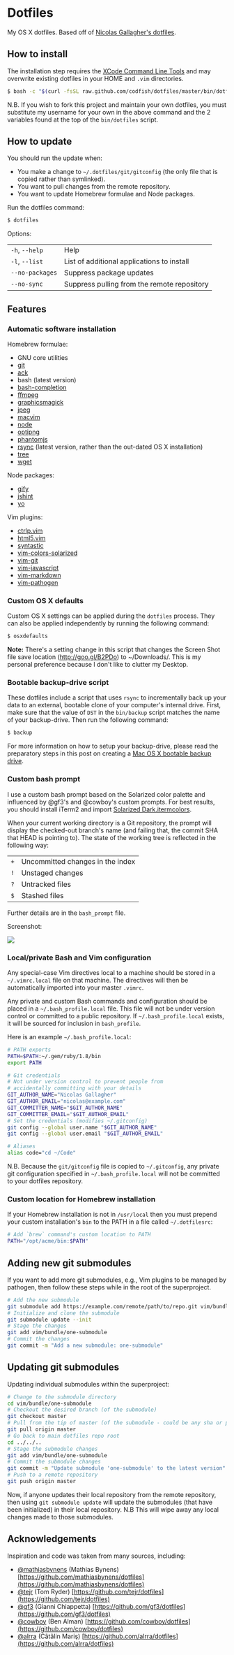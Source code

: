 # Dotfiles

My OS X dotfiles. Based off of [Nicolas Gallagher's dotfiles](https://github.com/necolas/dotfiles).


## How to install

The installation step requires the [XCode Command Line
Tools](https://developer.apple.com/downloads) and may overwrite existing
dotfiles in your HOME and `.vim` directories.

```bash
$ bash -c "$(curl -fsSL raw.github.com/codfish/dotfiles/master/bin/dotfiles)"
```

N.B. If you wish to fork this project and maintain your own dotfiles, you must
substitute my username for your own in the above command and the 2 variables
found at the top of the `bin/dotfiles` script.

## How to update

You should run the update when:

* You make a change to `~/.dotfiles/git/gitconfig` (the only file that is
  copied rather than symlinked).
* You want to pull changes from the remote repository.
* You want to update Homebrew formulae and Node packages.

Run the dotfiles command:

```bash
$ dotfiles
```

Options:

<table>
    <tr>
        <td><code>-h</code>, <code>--help</code></td>
        <td>Help</td>
    </tr>
    <tr>
        <td><code>-l</code>, <code>--list</code></td>
        <td>List of additional applications to install</td>
    </tr>
    <tr>
        <td><code>--no-packages</code></td>
        <td>Suppress package updates</td>
    </tr>
    <tr>
        <td><code>--no-sync</code></td>
        <td>Suppress pulling from the remote repository</td>
    </tr>
</table>


## Features

### Automatic software installation

Homebrew formulae:

* GNU core utilities
* [git](http://git-scm.com/)
* [ack](http://betterthangrep.com/)
* bash (latest version)
* [bash-completion](http://bash-completion.alioth.debian.org/)
* [ffmpeg](http://ffmpeg.org/)
* [graphicsmagick](http://www.graphicsmagick.org/)
* [jpeg](https://en.wikipedia.org/wiki/Libjpeg)
* [macvim](http://code.google.com/p/macvim/)
* [node](http://nodejs.org/)
* [optipng](http://optipng.sourceforge.net/)
* [phantomjs](http://phantomjs.org/)
* [rsync](https://rsync.samba.org/) (latest version, rather than the out-dated OS X installation)
* [tree](http://mama.indstate.edu/users/ice/tree/)
* [wget](http://www.gnu.org/software/wget/)

Node packages:

* [gify](https://github.com/visionmedia/node-gify)
* [jshint](http://www.jshint.com/)
* [yo](http://yeoman.io/)

Vim plugins:

* [ctrlp.vim](https://github.com/kien/ctrlp.vim)
* [html5.vim](https://github.com/othree/html5.vim)
* [syntastic](https://github.com/scrooloose/syntastic)
* [vim-colors-solarized](https://github.com/altercation/vim-colors-solarized)
* [vim-git](https://github.com/tpope/vim-git)
* [vim-javascript](https://github.com/pangloss/vim-javascript)
* [vim-markdown](https://github.com/tpope/vim-markdown)
* [vim-pathogen](https://github.com/tpope/vim-pathogen)

### Custom OS X defaults

Custom OS X settings can be applied during the `dotfiles` process. They can
also be applied independently by running the following command:

```bash
$ osxdefaults
```

**Note:** There's a setting change in this script that changes the Screen Shot file save location (http://goo.gl/B2PDo) to ~/Downloads/. This is my personal preference because I don't like to clutter my Desktop.

### Bootable backup-drive script

These dotfiles include a script that uses `rsync` to incrementally back up your
data to an external, bootable clone of your computer's internal drive. First,
make sure that the value of `DST` in the `bin/backup` script matches the name
of your backup-drive. Then run the following command:

```bash
$ backup
```

For more information on how to setup your backup-drive, please read the
preparatory steps in this post on creating a [Mac OS X bootable backup
drive](http://nicolasgallagher.com/mac-osx-bootable-backup-drive-with-rsync/).

### Custom bash prompt

I use a custom bash prompt based on the Solarized color palette and influenced
by @gf3's and @cowboy's custom prompts. For best results, you should install
iTerm2 and import [Solarized
Dark.itermcolors](https://github.com/altercation/solarized/tree/master/iterm2-colors-solarized).

When your current working directory is a Git repository, the prompt will
display the checked-out branch's name (and failing that, the commit SHA that
HEAD is pointing to). The state of the working tree is reflected in the
following way:

<table>
    <tr>
        <td><code>+</code></td>
        <td>Uncommitted changes in the index</td>
    </tr>
    <tr>
        <td><code>!</code></td>
        <td>Unstaged changes</td>
    </tr>
    <tr>
        <td><code>?</code></td>
        <td>Untracked files</td>
    </tr>
    <tr>
        <td><code>$</code></td>
        <td>Stashed files</td>
    </tr>
</table>

Further details are in the `bash_prompt` file.

Screenshot:

![](http://i.imgur.com/DSJ1G.png)

### Local/private Bash and Vim configuration

Any special-case Vim directives local to a machine should be stored in a
`~/.vimrc.local` file on that machine. The directives will then be automatically
imported into your master `.vimrc`.

Any private and custom Bash commands and configuration should be placed in a
`~/.bash_profile.local` file. This file will not be under version control or
committed to a public repository. If `~/.bash_profile.local` exists, it will be
sourced for inclusion in `bash_profile`.

Here is an example `~/.bash_profile.local`:

```bash
# PATH exports
PATH=$PATH:~/.gem/ruby/1.8/bin
export PATH

# Git credentials
# Not under version control to prevent people from
# accidentally committing with your details
GIT_AUTHOR_NAME="Nicolas Gallagher"
GIT_AUTHOR_EMAIL="nicolas@example.com"
GIT_COMMITTER_NAME="$GIT_AUTHOR_NAME"
GIT_COMMITTER_EMAIL="$GIT_AUTHOR_EMAIL"
# Set the credentials (modifies ~/.gitconfig)
git config --global user.name "$GIT_AUTHOR_NAME"
git config --global user.email "$GIT_AUTHOR_EMAIL"

# Aliases
alias code="cd ~/Code"
```

N.B. Because the `git/gitconfig` file is copied to `~/.gitconfig`, any private
git configuration specified in `~/.bash_profile.local` will not be committed to
your dotfiles repository.

### Custom location for Homebrew installation

If your Homebrew installation is not in `/usr/local` then you must prepend your
custom installation's `bin` to the PATH in a file called `~/.dotfilesrc`:

```bash
# Add `brew` command's custom location to PATH
PATH="/opt/acme/bin:$PATH"
```


## Adding new git submodules

If you want to add more git submodules, e.g., Vim plugins to be managed by
pathogen, then follow these steps while in the root of the superproject.

```bash
# Add the new submodule
git submodule add https://example.com/remote/path/to/repo.git vim/bundle/one-submodule
# Initialize and clone the submodule
git submodule update --init
# Stage the changes
git add vim/bundle/one-submodule
# Commit the changes
git commit -m "Add a new submodule: one-submodule"
```


## Updating git submodules

Updating individual submodules within the superproject:

```bash
# Change to the submodule directory
cd vim/bundle/one-submodule
# Checkout the desired branch (of the submodule)
git checkout master
# Pull from the tip of master (of the submodule - could be any sha or pointer)
git pull origin master
# Go back to main dotfiles repo root
cd ../../..
# Stage the submodule changes
git add vim/bundle/one-submodule
# Commit the submodule changes
git commit -m "Update submodule 'one-submodule' to the latest version"
# Push to a remote repository
git push origin master
```

Now, if anyone updates their local repository from the remote repository, then
using `git submodule update` will update the submodules (that have been
initialized) in their local repository. N.B This will wipe away any local
changes made to those submodules.


## Acknowledgements

Inspiration and code was taken from many sources, including:

* [@mathiasbynens](https://github.com/mathiasbynens) (Mathias Bynens)
  [https://github.com/mathiasbynens/dotfiles](https://github.com/mathiasbynens/dotfiles)
* [@tejr](https://github.com/tejr) (Tom Ryder)
  [https://github.com/tejr/dotfiles](https://github.com/tejr/dotfiles)
* [@gf3](https://github.com/gf3) (Gianni Chiappetta)
  [https://github.com/gf3/dotfiles](https://github.com/gf3/dotfiles)
* [@cowboy](https://github.com/cowboy) (Ben Alman)
  [https://github.com/cowboy/dotfiles](https://github.com/cowboy/dotfiles)
* [@alrra](https://github.com/alrra) (Cãtãlin Mariş)
  [https://github.com/alrra/dotfiles](https://github.com/alrra/dotfiles)
